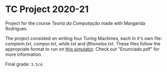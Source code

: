 # TC Project 2020-21
Project for the course *Teoria da Computação* made with Margarida Rodrigues.

The project consisted on writing four Turing Machines, each in it's own file: *complem.txt*, *compor.txt*, *while.txt* and *ifthenelse.txt*. These files follow the appropriate format to run on [this simulator](https://github.com/kiriloman/Multitape-Non-Deterministic-Turing-Machine).
Check out "Enunciado.pdf" for more information.

Final grade: `3.5/4`.
